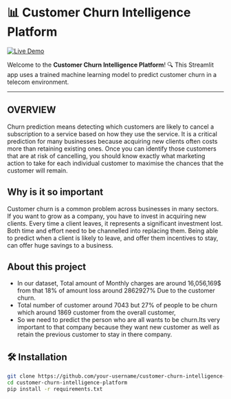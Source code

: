 # 📊 Customer Churn Intelligence Platform

[![Live Demo](https://img.shields.io/website?url=https%3A%2F%2Fcustomer-churn-intelligence-platformgit-f4ftmrzgrzaetqlbashkwb.streamlit.app&style=for-the-badge&label=Live%20App&logo=streamlit&color=brightgreen)](https://customer-churn-intelligence-platformgit-f4ftmrzgrzaetqlbashkwb.streamlit.app)

Welcome to the **Customer Churn Intelligence Platform**! 🔍 This Streamlit app uses a trained machine learning model to predict customer churn in a telecom environment.

---
## OVERVIEW 
Churn prediction means detecting which customers are likely to cancel a subscription to a service based on how they use the service. It is a critical prediction for many businesses because acquiring new clients often costs more than retaining existing ones. Once you can identify those customers that are at risk of cancelling, you should know exactly what marketing action to take for each individual customer to maximise the chances that the customer will remain.

## Why is it so important
Customer churn is a common problem across businesses in many sectors. If you want to grow as a company, you have to invest in acquiring new clients. Every time a client leaves, it represents a significant investment lost. Both time and effort need to be channelled into replacing them. Being able to predict when a client is likely to leave, and offer them incentives to stay, can offer huge savings to a business.

## About this project 
- In our dataset, Total amount of Monthly charges are around 16,056,169$ from that 18% of amount loss around 2862927% Due to the customer churn.
- Total number of customer around 7043 but 27% of people to be churn which around 1869 customer from the overall customer,
- So we need to predict the person who are all wants to be churn.Its very important to that company because they want new customer as well as retain the previous customer to stay in there company.



## 🛠️ Installation

```bash
git clone https://github.com/your-username/customer-churn-intelligence-platform.git
cd customer-churn-intelligence-platform
pip install -r requirements.txt
